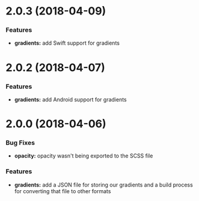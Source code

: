 # 2.0.3 (2018-04-09)

### Features

* **gradients:** add Swift support for gradients


# 2.0.2 (2018-04-07)

### Features

* **gradients:** add Android support for gradients

# 2.0.0 (2018-04-06)

### Bug Fixes

* **opacity:** opacity wasn't being exported to the SCSS file

### Features

* **gradients:** add a JSON file for storing our gradients and a build process for converting that file to other formats
